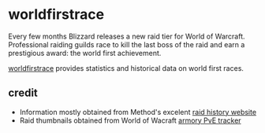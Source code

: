 # worldfirstrace

Every few months Blizzard releases a new raid tier for World of Warcraft. Professional raiding guilds race to kill the last boss of the raid and earn a prestigious award: the world first achievement.

[worldfirstrace](https://worldfirstrace.now.sh) provides statistics and historical data on world first races.


## credit

- Information mostly obtained from Method's excelent [raid history website](https://www.method.gg/raid-history)
- Raid thumbnails obtained from World of Wacraft [armory PvE tracker](https://worldofwarcraft.com/en-us/character/ragnaros/g%C3%A4laen/pve/raids)
